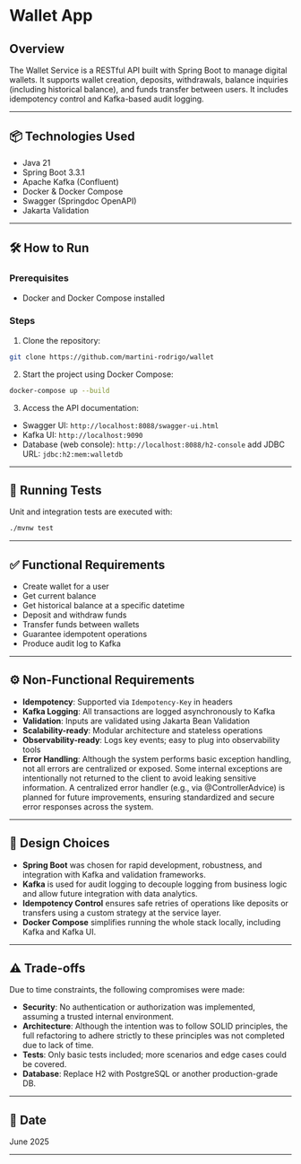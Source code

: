 # Wallet App

## Overview

The Wallet Service is a RESTful API built with Spring Boot to manage digital wallets. It supports wallet creation, deposits, withdrawals, balance inquiries (including historical balance), and funds transfer between users. It includes idempotency control and Kafka-based audit logging.

---

## 📦 Technologies Used

- Java 21
- Spring Boot 3.3.1
- Apache Kafka (Confluent)
- Docker & Docker Compose
- Swagger (Springdoc OpenAPI)
- Jakarta Validation

---

## 🛠️ How to Run

### Prerequisites

- Docker and Docker Compose installed

### Steps

1. Clone the repository:
```bash
git clone https://github.com/martini-rodrigo/wallet
```

2. Start the project using Docker Compose:
```bash
docker-compose up --build
```

3. Access the API documentation:
- Swagger UI: `http://localhost:8088/swagger-ui.html`
- Kafka UI: `http://localhost:9090`
- Database (web console): `http://localhost:8088/h2-console`
   add JDBC URL: `jdbc:h2:mem:walletdb`

---

## 🧪 Running Tests

Unit and integration tests are executed with:

```bash
./mvnw test
```

---

## ✅ Functional Requirements

- Create wallet for a user
- Get current balance
- Get historical balance at a specific datetime
- Deposit and withdraw funds
- Transfer funds between wallets
- Guarantee idempotent operations
- Produce audit log to Kafka

---

## ⚙️ Non-Functional Requirements

- **Idempotency**: Supported via `Idempotency-Key` in headers
- **Kafka Logging**: All transactions are logged asynchronously to Kafka
- **Validation**: Inputs are validated using Jakarta Bean Validation
- **Scalability-ready**: Modular architecture and stateless operations
- **Observability-ready**: Logs key events; easy to plug into observability tools
- **Error Handling**:
  Although the system performs basic exception handling, not all errors are centralized or exposed. Some internal exceptions are intentionally not returned to the client to avoid leaking sensitive information. A centralized error handler (e.g., via @ControllerAdvice) is planned for future improvements, ensuring standardized and secure error responses across the system.
- ---

## 📌 Design Choices

- **Spring Boot** was chosen for rapid development, robustness, and integration with Kafka and validation frameworks.
- **Kafka** is used for audit logging to decouple logging from business logic and allow future integration with data analytics.
- **Idempotency Control** ensures safe retries of operations like deposits or transfers using a custom strategy at the service layer.
- **Docker Compose** simplifies running the whole stack locally, including Kafka and Kafka UI.

---

## ⚠️ Trade-offs

Due to time constraints, the following compromises were made:

- **Security**: No authentication or authorization was implemented, assuming a trusted internal environment.
- **Architecture**: Although the intention was to follow SOLID principles, the full refactoring to adhere strictly to these principles was not completed due to lack of time.
- **Tests**: Only basic tests included; more scenarios and edge cases could be covered.
- **Database**: Replace H2 with PostgreSQL or another production-grade DB.

---

## 📅 Date

June 2025

---


